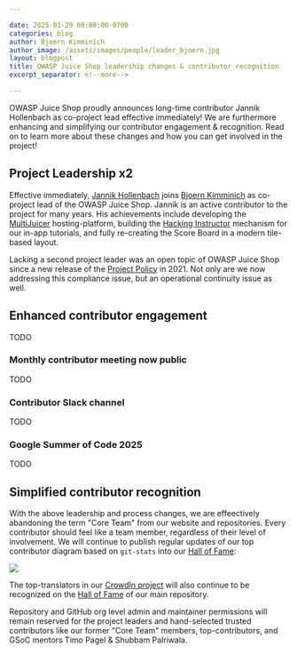 ```yaml
---

date: 2025-01-29 00:00:00-0700
categories: blog
author: Bjoern Kimminich
author_image: /assets/images/people/leader_bjoern.jpg
layout: blogpost
title: OWASP Juice Shop leadership changes & contributor recognition
excerpt_separator: <!--more-->

---
```


OWASP Juice Shop proudly announces long-time contributor Jannik Hollenbach as co-project lead effective immediately! We are furthermore enhancing and simplifying our contributor engagement & recognition. Read on to learn more about these changes and how you can get involved in the project!

<!--more-->

## Project Leadership x2

Effective immediately, [Jannik Hollenbach](https://infosec.exchange/@jannik) joins [Bjoern Kimminich](https://bsky.app/profile/bkimminich.bsky.social) as co-project lead of the OWASP Juice Shop. Jannik is an active contributor to the project for many years. His achievements include developing the [MultiJuicer](https://github.com/juice-shop/multi-juicer) hosting-platform, building the [Hacking Instructor](https://pwning.owasp-juice.shop/companion-guide/latest/part1/challenges.html#_hacking_instructor) mechanism for our in-app tutorials, and fully re-creating the Score Board in a modern tile-based layout.

Lacking a second project leader was an open topic of OWASP Juice Shop since a new release of the [Project Policy](https://owasp.org/www-policy/operational/projects) in 2021. Not only are we now addressing this compliance issue, but an operational continuity issue as well. 

## Enhanced contributor engagement

TODO

### Monthly contributor meeting now public

TODO

### Contributor Slack channel

TODO

### Google Summer of Code 2025

TODO

## Simplified contributor recognition

With the above leadership and process changes, we are effeectively abandoning the term "Core Team" from our website and repositories. Every contributor should feel like a team member, regardless of their level of involvement. We will continue to publish regular updates of our top contributor diagram based on `git-stats` into our [Hall of Fame](https://github.com/juice-shop/juice-shop/blob/master/HALL_OF_FAME.md#github-contributors):

![](https://raw.githubusercontent.com/juice-shop/juice-shop/refs/heads/master/screenshots/git-stats.png)

The top-translators in our [CrowdIn project](https://crowdin.com/project/owasp-juice-shop) will also continue to be recognized on the [Hall of Fame](https://github.com/juice-shop/juice-shop/blob/master/HALL_OF_FAME.md#translators) of our main repository. 

Repository and GitHub org level admin and maintainer permissions will remain reserved for the project leaders and hand-selected trusted contributors like our former "Core Team" members, top-contributors, and GSoC mentors Timo Pagel & Shubbam Palriwala.  
